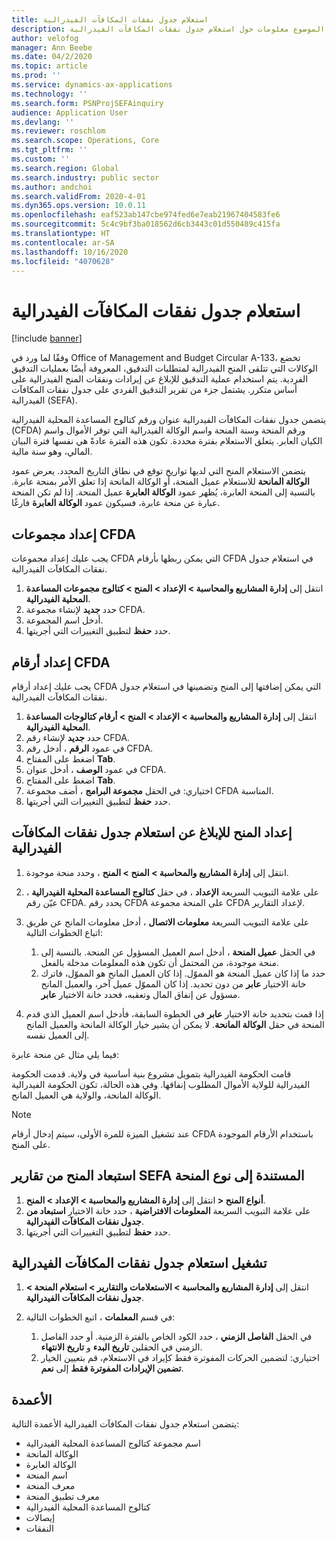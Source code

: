```yaml
---
title: استعلام جدول نفقات المكافآت الفيدرالية
description: يقدم هذا الموضوع معلومات حول استعلام جدول نفقات المكافآت الفيدرالية.
author: velofog
manager: Ann Beebe
ms.date: 04/2/2020
ms.topic: article
ms.prod: ''
ms.service: dynamics-ax-applications
ms.technology: ''
ms.search.form: PSNProjSEFAinquiry
audience: Application User
ms.devlang: ''
ms.reviewer: roschlom
ms.search.scope: Operations, Core
ms.tgt_pltfrm: ''
ms.custom: ''
ms.search.region: Global
ms.search.industry: public sector
ms.author: andchoi
ms.search.validFrom: 2020-4-01
ms.dyn365.ops.version: 10.0.11
ms.openlocfilehash: eaf523ab147cbe974fed6e7eab21967404583fe6
ms.sourcegitcommit: 5c4c9bf3ba018562d6cb3443c01d550489c415fa
ms.translationtype: HT
ms.contentlocale: ar-SA
ms.lasthandoff: 10/16/2020
ms.locfileid: "4070628"
---
```

# <a name="schedule-of-expenditures-of-federal-awards-inquiry"></a>استعلام جدول نفقات المكافآت الفيدرالية

[!include [banner](../includes/banner.md)]

وفقًا لما ورد في Office of Management and Budget Circular A-133، تخضع الوكالات التي تتلقى المنح الفيدرالية لمتطلبات التدقيق، المعروفة أيضًا بعمليات التدقيق الفردية. يتم استخدام عملية التدقيق للإبلاغ عن إيرادات ونفقات المنح الفيدرالية على أساس متكرر. يشتمل جزء من تقرير التدقيق الفردي على جدول نفقات المكافآت الفيدرالية (SEFA).

يتضمن جدول نفقات المكافآت الفيدرالية عنوان ورقم كتالوج المساعدة المحلية الفيدرالية (CFDA) ورقم المنحة وسنة المنحة واسم الوكالة الفيدرالية التي توفر الأموال واسم الكيان العابر. يتعلق الاستعلام بفترة محددة. تكون هذه الفترة عادةً هي نفسها فترة البيان المالي، وهو سنة مالية.

يتضمن الاستعلام المنح التي لديها تواريخ توقع في نطاق التاريخ المحدد. يعرض عمود **الوكالة المانحة** للاستعلام عميل المنحة، أو الوكالة المانحة إذا تعلق الأمر بمنحة عابرة. بالنسبة إلى المنحة العابرة، يُظهر عمود **الوكالة العابرة** عميل المنحة. إذا لم تكن المنحة عبارة عن منحة عابرة، فسيكون عمود **الوكالة العابرة** فارغًا.

## <a name="set-up-the-cfda-clusters"></a>إعداد مجموعات CFDA

يجب عليك إعداد مجموعات CFDA التي يمكن ربطها بأرقام CFDA في استعلام جدول نفقات المكافآت الفيدرالية.

1. انتقل إلى **إدارة المشاريع والمحاسبة \> الإعداد \> المنح \> كتالوج مجموعات المساعدة المحلية الفيدرالية**.
2. حدد **جديد** لإنشاء مجموعة CFDA.
3. أدخل اسم المجموعة.
4. حدد **حفظ** لتطبيق التغييرات التي أجريتها.

## <a name="set-up-cfda-numbers"></a>إعداد أرقام CFDA

يجب عليك إعداد أرقام CFDA التي يمكن إضافتها إلى المنح وتضمينها في استعلام جدول نفقات المكافآت الفيدرالية.

1. انتقل إلى **إدارة المشاريع والمحاسبة \> الإعداد \> المنح \> أرقام كتالوجات المساعدة المحلية الفيدرالية**.
2. حدد **جديد** لإنشاء رقم CFDA.
3. في عمود **الرقم** ، أدخل رقم CFDA.
4. اضغط على المفتاح **Tab**.
5. في عمود **الوصف** ، أدخل عنوان CFDA.
6. اضغط على المفتاح **Tab**.
7. اختياري: في الحقل **مجموعة البرامج** ، أضف مجموعة CFDA المناسبة.
8. حدد **حفظ** لتطبيق التغييرات التي أجريتها.

## <a name="set-up-grants-to-report-for-the-schedule-of-expenditures-of-federal-awards-inquiry"></a>إعداد المنح للإبلاغ عن استعلام جدول نفقات المكافآت الفيدرالية‬

1. انتقل إلى **إدارة المشاريع والمحاسبة \> المنح \> المنح** ، وحدد منحة موجودة.
2. على علامة التبويب السريعة **الإعداد** ، في حقل **كتالوج المساعدة المحلية الفيدرالية** ، عيّن رقم CFDA. يحدد رقم CFDA على المنحة مجموعة CFDA لإعداد التقارير.
3. على علامة التبويب السريعة **معلومات الاتصال** ، أدخل معلومات المانح عن طريق اتباع الخطوات التالية:

    1. في الحقل **عميل المنحة** ، أدخل اسم العميل المسؤول عن المنحة. بالنسبة إلى منحة موجودة، من المحتمل أن تكون هذه المعلومات مدخلة بالفعل.
    2. حدد ما إذا كان عميل المنحة هو المموّل. إذا كان العميل المانح هو المموّل، فاترك خانة الاختيار **عابر** من دون تحديد. إذا كان المموّل عميل آخر، والعميل المانح مسؤول عن إنفاق المال وتعقبه، فحدد خانة الاختيار **عابر**.

4. إذا قمت بتحديد خانة الاختيار **عابر** في الخطوة السابقة، فأدخل اسم العميل الذي قدم المنحة في حقل **الوكالة المانحة**. لا يمكن أن يشير خيار الوكالة المانحة والعميل المانح إلى العميل نفسه.

فيما يلي مثال عن منحة عابرة:

قامت الحكومة الفيدرالية بتمويل مشروع بنية أساسية في ولاية. قدمت الحكومة الفيدرالية للولاية الأموال المطلوب إنفاقها. وفي هذه الحالة، تكون الحكومة الفيدرالية الوكالة المانحة، والولاية هي العميل المانح.

> [!NOTE] 
> عند تشغيل الميزة للمرة الأولى، سيتم إدخال أرقام CFDA باستخدام الأرقام الموجودة على المنح.

## <a name="exclude-grants-from-sefa-reporting-based-on-the-grant-type"></a>استبعاد المنح من تقارير SEFA المستندة إلى نوع المنحة

1. انتقل إلى **إدارة المشاريع والمحاسبة \> الإعداد \> المنح‏‎ \> أنواع المنح‏‎**.
2. على علامة التبويب السريعة **المعلومات الافتراضية** ، حدد خانة الاختيار **استبعاد من جدول نفقات المكافآت الفيدرالية**.
3. حدد **حفظ** لتطبيق التغييرات التي أجريتها.

## <a name="run-the-schedule-of-expenditures-of-federal-awards-inquiry"></a>تشغيل استعلام جدول نفقات المكافآت الفيدرالية

1. انتقل إلى **إدارة المشاريع والمحاسبة \> الاستعلامات والتقارير \> استعلام المنحة \> جدول نفقات المكافآت الفيدرالية‬**.
2. في قسم **المعلمات** ، اتبع الخطوات التالية:

    1. في الحقل **الفاصل الزمني** ، حدد الكود الخاص بالفترة الزمنية. أو حدد الفاصل الزمني في الحقلين **تاريخ البدء** و **تاريخ الانتهاء**.
    2. اختياري: لتضمين الحركات المفوترة فقط كإيراد في الاستعلام، قم بتعيين الخيار **تضمين الإيرادات المفوترة فقط** إلى **نعم**.

## <a name="columns"></a>الأعمدة

يتضمن استعلام جدول نفقات المكافآت الفيدرالية‬ الأعمدة التالية:

- اسم مجموعة كتالوج المساعدة المحلية الفيدرالية
- الوكالة المانحة
- الوكالة العابرة
- اسم المنحة
- معرف المنحة
- معرف تطبيق المنحة
- كتالوج المساعدة المحلية الفيدرالية
- إيصالات
- النفقات
